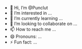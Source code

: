 - 👋 Hi, I’m @Punclut
- 👀 I’m interested in ...
- 🌱 I’m currently learning ...
- 💞️ I’m looking to collaborate on ...
- 📫 How to reach me ...
- 😄 Pronouns: ...
- ⚡ Fun fact: ...

<!---
Punclut/Punclut is a ✨ special ✨ repository because its `README.md` (this file) appears on your GitHub profile.
You can click the Preview link to take a look at your changes.
--->
